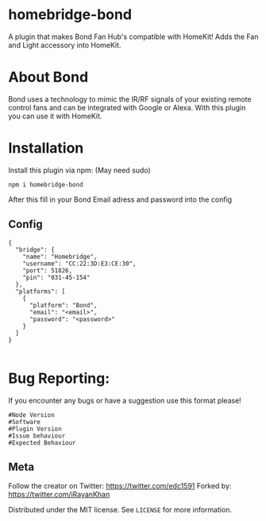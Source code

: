 # homebridge-bond

A plugin that makes Bond Fan Hub's compatible with HomeKit!
Adds the Fan and Light accessory into HomeKit.

# About Bond

Bond uses a technology to mimic the IR/RF signals of your existing remote control fans and can be integrated with Google or Alexa. With this plugin you can use it with HomeKit.

# Installation

Install this plugin via npm: (May need sudo) 
~~~
npm i homebridge-bond
~~~

After this fill in your Bond Email adress and password into the config

## Config
~~~
{
  "bridge": {
    "name": "Homebridge",
    "username": "CC:22:3D:E3:CE:30",
    "port": 51826,
    "pin": "031-45-154"
  },
  "platforms": [
    {
      "platform": "Bond",
      "email": "<email>",
      "password": "<password>"
    }
  ]
}
  
~~~

# Bug Reporting:
If you encounter any bugs or have a suggestion use this format please!
```
#Node Version
#Software
#Plugin Version
#Issue behaviour
#Expected Behaviour
```
## Meta

Follow the creator on Twitter: https://twitter.com/edc1591
Forked by: https://twitter.com/iRayanKhan

Distributed under the MIT license. See ``LICENSE`` for more information.

[license-image]: https://img.shields.io/badge/License-MIT-blue.svg
[license-url]: LICENSE
